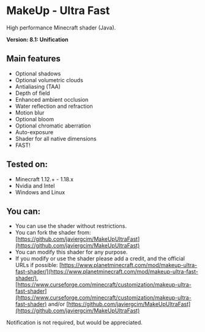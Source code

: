 # MakeUp - Ultra Fast
High performance Minecraft shader (Java).

**Version: 8.1: Unification**

## Main features
* Optional shadows
* Optional volumetric clouds
* Antialiasing (TAA)
* Depth of field
* Enhanced ambient occlusion
* Water reflection and refraction
* Motion blur
* Optional bloom
* Optional chromatic aberration
* Auto-exposure
* Shader for all native dimensions
* FAST!

## Tested on:
* Minecraft 1.12.+ - 1.18.x
* Nvidia and Intel
* Windows and Linux

## You can:
* You can use the shader without restrictions.
* You can fork the shader from: [https://github.com/javiergcim/MakeUpUltraFast](https://github.com/javiergcim/MakeUpUltraFast)
* You can modify this shader for any purpose.
* If you modify or use the shader please add a credit, and the official URLs if possible: [https://www.planetminecraft.com/mod/makeup-ultra-fast-shader/](https://www.planetminecraft.com/mod/makeup-ultra-fast-shader/), [https://www.curseforge.com/minecraft/customization/makeup-ultra-fast-shader](https://www.curseforge.com/minecraft/customization/makeup-ultra-fast-shader) and/or [https://github.com/javiergcim/MakeUpUltraFast](https://github.com/javiergcim/MakeUpUltraFast)

Notification is not required, but would be appreciated.
